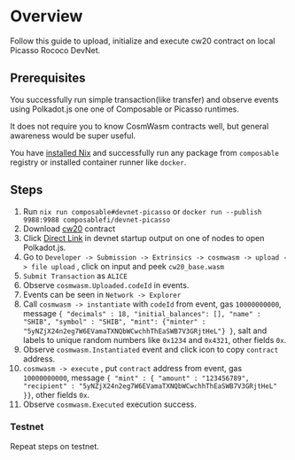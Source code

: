 # Overview

Follow this guide to upload, initialize and execute cw20 contract on local Picasso Rococo DevNet.

## Prerequisites

You successfully run simple transaction(like transfer) and observe events using Polkadot.js one one of Composable or Picasso runtimes.

It does not require you to know CosmWasm contracts well, but general awareness would be super useful.

You have [installed Nix](https://zero-to-nix.com/start/install) and successfully run any package from `composable` registry or installed container runner like `docker`.

## Steps

1. Run `nix run composable#devnet-picasso` or `docker run --publish 9988:9988 composablefi/devnet-picasso`   
2. Download [cw20](https://github.com/CosmWasm/cw-plus/releases/download/v1.0.1/cw20_base.wasm) contract
3. Click [Direct Link](https://polkadot.js.org/apps/?rpc=ws://127.0.0.1:9988#/explorer) in devnet startup output on one of nodes to open Polkadot.js.
4. Go to `Developer -> Submission -> Extrinsics -> cosmwasm -> upload -> file upload` , click on input and peek `cw20_base.wasm`  
5. `Submit Transaction` as `ALICE`
6. Observe `cosmwasm.Uploaded.codeId` in events.
7. Events can be seen in `Network -> Explorer`
8. Call `cosmwasm -> instantiate` with `codeId` from event, gas `10000000000`, message `{ "decimals" : 18, "initial_balances": [], "name" : "SHIB", "symbol" : "SHIB", "mint": {"minter" : "5yNZjX24n2eg7W6EVamaTXNQbWCwchhThEaSWB7V3GRjtHeL"} }`, salt and labels to unique random numbers like `0x1234` and  `0x4321`, other fields `0x`.
9. Observe `cosmwasm.Instantiated` event and click icon to copy `contract` address.
10. `cosmwasm -> execute` , put `contract` address from event, gas `10000000000`, message `{ "mint" : { "amount" : "123456789", "recipient" : "5yNZjX24n2eg7W6EVamaTXNQbWCwchhThEaSWB7V3GRjtHeL" }}`, other fields `0x`.
11. Observe `cosmwasm.Executed` execution success.

### Testnet

Repeat steps on testnet.

